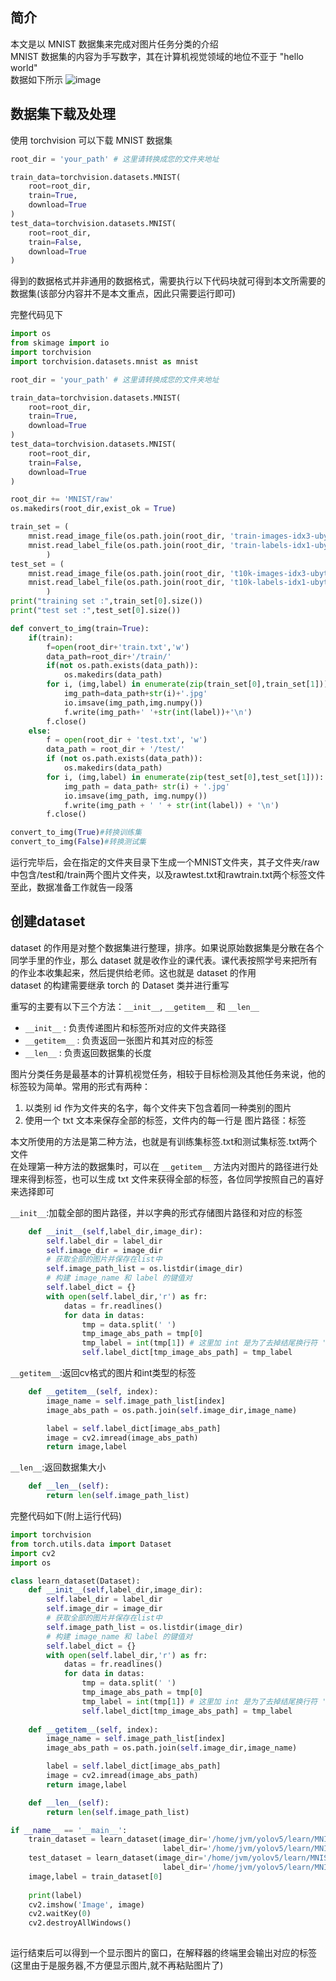 ## 简介
本文是以 MNIST 数据集来完成对图片任务分类的介绍  
MNIST 数据集的内容为手写数字，其在计算机视觉领域的地位不亚于 "hello world"  
数据如下所示
![image](https://github.com/CloseYYLab/YiliYili/assets/56760687/9cf61d3c-08f3-4be0-bdaf-05ffe034f789)

## 数据集下载及处理
使用 torchvision 可以下载 MNIST 数据集  
```python
root_dir = 'your_path' # 这里请转换成您的文件夹地址

train_data=torchvision.datasets.MNIST(
    root=root_dir,
    train=True,
    download=True
)
test_data=torchvision.datasets.MNIST(
    root=root_dir,
    train=False,
    download=True
)
```

得到的数据格式并非通用的数据格式，需要执行以下代码块就可得到本文所需要的数据集(该部分内容并不是本文重点，因此只需要运行即可)  

完整代码见下
```python
import os
from skimage import io
import torchvision
import torchvision.datasets.mnist as mnist

root_dir = 'your_path' # 这里请转换成您的文件夹地址

train_data=torchvision.datasets.MNIST(
    root=root_dir,
    train=True,
    download=True
)
test_data=torchvision.datasets.MNIST(
    root=root_dir,
    train=False,
    download=True
)

root_dir += 'MNIST/raw'
os.makedirs(root_dir,exist_ok = True)

train_set = (
    mnist.read_image_file(os.path.join(root_dir, 'train-images-idx3-ubyte')),
    mnist.read_label_file(os.path.join(root_dir, 'train-labels-idx1-ubyte'))
        )
test_set = (
    mnist.read_image_file(os.path.join(root_dir, 't10k-images-idx3-ubyte')),
    mnist.read_label_file(os.path.join(root_dir, 't10k-labels-idx1-ubyte'))
        )
print("training set :",train_set[0].size())
print("test set :",test_set[0].size())

def convert_to_img(train=True):
    if(train):
        f=open(root_dir+'train.txt','w')
        data_path=root_dir+'/train/'
        if(not os.path.exists(data_path)):
            os.makedirs(data_path)
        for i, (img,label) in enumerate(zip(train_set[0],train_set[1])):
            img_path=data_path+str(i)+'.jpg'
            io.imsave(img_path,img.numpy())
            f.write(img_path+' '+str(int(label))+'\n')
        f.close()
    else:
        f = open(root_dir + 'test.txt', 'w')
        data_path = root_dir + '/test/'
        if (not os.path.exists(data_path)):
            os.makedirs(data_path)
        for i, (img,label) in enumerate(zip(test_set[0],test_set[1])):
            img_path = data_path+ str(i) + '.jpg'
            io.imsave(img_path, img.numpy())
            f.write(img_path + ' ' + str(int(label)) + '\n')
        f.close()

convert_to_img(True)#转换训练集
convert_to_img(False)#转换测试集
```
运行完毕后，会在指定的文件夹目录下生成一个MNIST文件夹，其子文件夹/raw中包含/test和/train两个图片文件夹，以及rawtest.txt和rawtrain.txt两个标签文件  
至此，数据准备工作就告一段落

## 创建dataset
dataset 的作用是对整个数据集进行整理，排序。如果说原始数据集是分散在各个同学手里的作业，那么 dataset 就是收作业的课代表。课代表按照学号来把所有的作业本收集起来，然后提供给老师。这也就是 dataset 的作用  
dataset 的构建需要继承 torch 的 Dataset 类并进行重写  

重写的主要有以下三个方法：`__init__`, `__getitem__` 和 `__len__`   

- `__init__` : 负责传递图片和标签所对应的文件夹路径
- `__getitem__` : 负责返回一张图片和其对应的标签
- `__len__`  : 负责返回数据集的长度


图片分类任务是最基本的计算机视觉任务，相较于目标检测及其他任务来说，他的标签较为简单。常用的形式有两种：  
1. 以类别 id 作为文件夹的名字，每个文件夹下包含着同一种类别的图片
2. 使用一个 txt 文本来保存全部的标签，文件内的每一行是 图片路径：标签

本文所使用的方法是第二种方法，也就是有训练集标签.txt和测试集标签.txt两个文件  
在处理第一种方法的数据集时，可以在 `__getitem__` 方法内对图片的路径进行处理来得到标签，也可以生成 txt 文件来获得全部的标签，各位同学按照自己的喜好来选择即可  

`__init__`:加载全部的图片路径，并以字典的形式存储图片路径和对应的标签
```python
    def __init__(self,label_dir,image_dir):
        self.label_dir = label_dir
        self.image_dir = image_dir
        # 获取全部的图片并保存在list中
        self.image_path_list = os.listdir(image_dir)
        # 构建 image_name 和 label 的键值对
        self.label_dict = {}
        with open(self.label_dir,'r') as fr:
            datas = fr.readlines()
            for data in datas:
                tmp = data.split(' ')
                tmp_image_abs_path = tmp[0]
                tmp_label = int(tmp[1]) # 这里加 int 是为了去掉结尾换行符 '\n'
                self.label_dict[tmp_image_abs_path] = tmp_label
```

`__getitem__`:返回cv格式的图片和int类型的标签
```python
    def __getitem__(self, index):
        image_name = self.image_path_list[index]
        image_abs_path = os.path.join(self.image_dir,image_name)

        label = self.label_dict[image_abs_path]
        image = cv2.imread(image_abs_path)
        return image,label
```

`__len__`:返回数据集大小
```python
    def __len__(self):
        return len(self.image_path_list)
```

完整代码如下(附上运行代码)
```python
import torchvision
from torch.utils.data import Dataset
import cv2
import os

class learn_dataset(Dataset):
    def __init__(self,label_dir,image_dir):
        self.label_dir = label_dir
        self.image_dir = image_dir
        # 获取全部的图片并保存在list中
        self.image_path_list = os.listdir(image_dir)
        # 构建 image_name 和 label 的键值对
        self.label_dict = {}
        with open(self.label_dir,'r') as fr:
            datas = fr.readlines()
            for data in datas:
                tmp = data.split(' ')
                tmp_image_abs_path = tmp[0]
                tmp_label = int(tmp[1]) # 这里加 int 是为了去掉结尾换行符 '\n'
                self.label_dict[tmp_image_abs_path] = tmp_label
            
    def __getitem__(self, index):
        image_name = self.image_path_list[index]
        image_abs_path = os.path.join(self.image_dir,image_name)

        label = self.label_dict[image_abs_path]
        image = cv2.imread(image_abs_path)
        return image,label

    def __len__(self):
        return len(self.image_path_list)

if __name__ == '__main__':
    train_dataset = learn_dataset(image_dir='/home/jvm/yolov5/learn/MNIST/raw/train',
                                  label_dir='/home/jvm/yolov5/learn/MNIST/rawtrain.txt')
    test_dataset = learn_dataset(image_dir='/home/jvm/yolov5/learn/MNIST/raw/test',
                                  label_dir='/home/jvm/yolov5/learn/MNIST/rawtest.txt')
    image,label = train_dataset[0]
    
    print(label)
    cv2.imshow('Image', image)
    cv2.waitKey(0)
    cv2.destroyAllWindows()
    
```
运行结束后可以得到一个显示图片的窗口，在解释器的终端里会输出对应的标签(这里由于是服务器,不方便显示图片,就不再粘贴图片了)
